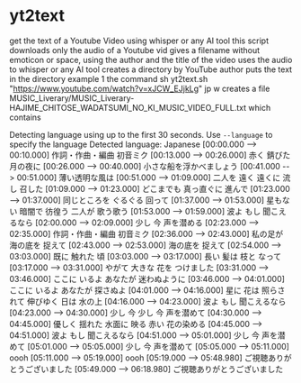 # yt2text
get the text of a Youtube Video using whisper or any AI tool
this script 
downloads only the audio of a Youtube vid
gives a filename without emoticon or space, using the author and the title of the video
uses the audio to whisper or any AI tool
creates a directory by YouTube author
puts the text in the directory
example 1
the command 
sh yt2text.sh "https://www.youtube.com/watch?v=xJCW_EJjkLg" jp w
creates a file 
MUSIC_Liverary/MUSIC_Liverary-HAJIME_CHITOSE_WADATSUMI_NO_KI_MUSIC_VIDEO_FULL.txt
which contains

Detecting language using up to the first 30 seconds. Use `--language` to specify the language
Detected language: Japanese
[00:00.000 --> 00:10.000] 作詞・作曲・編曲 初音ミク
[00:13.000 --> 00:26.000] 赤く 錆びた 月の夜に
[00:26.000 --> 00:40.000] 小さな船を浮かべましょう
[00:41.000 --> 00:51.000] 薄い透明な風は
[00:51.000 --> 01:09.000] 二人を 遠く 遠くに 流し 召した
[01:09.000 --> 01:23.000] どこまでも 真っ直ぐに 進んで
[01:23.000 --> 01:37.000] 同じところを ぐるぐる 回って
[01:37.000 --> 01:53.000] 星もない 暗闇で 彷徨う 二人が 歌う歌う
[01:53.000 --> 01:59.000] 波よ もし 聞こえるなら
[02:00.000 --> 02:09.000] 少し 今 声を潜める
[02:23.000 --> 02:35.000] 作詞・作曲・編曲 初音ミク
[02:36.000 --> 02:43.000] 私の足が 海の底を 捉えて
[02:43.000 --> 02:53.000] 海の底を 捉えて
[02:54.000 --> 03:03.000] 既に 触れた 頃
[03:03.000 --> 03:17.000] 長い 髪は 枝と なって
[03:17.000 --> 03:31.000] やがて 大きな 花を つけました
[03:31.000 --> 03:46.000] ここに いるよ あなたが 迷わぬように
[03:46.000 --> 04:01.000] ここに いるよ あなたが 探さぬよ
[04:01.000 --> 04:16.000] 星に 花は 照らされて 伸びゆく 日は 水の上
[04:16.000 --> 04:23.000] 波よ もし 聞こえるなら
[04:23.000 --> 04:30.000] 少し 今 少し 今 声を潜めて
[04:30.000 --> 04:45.000] 優しく 揺れた 水面に 映る 赤い 花の染める
[04:45.000 --> 04:51.000] 波よ もし 聞こえるなら
[04:51.000 --> 05:01.000] 少し 今 声を潜めて
[05:01.000 --> 05:05.000] 少し 今 声を潜めて
[05:05.000 --> 05:11.000] oooh
[05:11.000 --> 05:19.000] oooh
[05:19.000 --> 05:48.980] ご視聴ありがとうございました
[05:49.000 --> 06:18.980] ご視聴ありがとうございました
